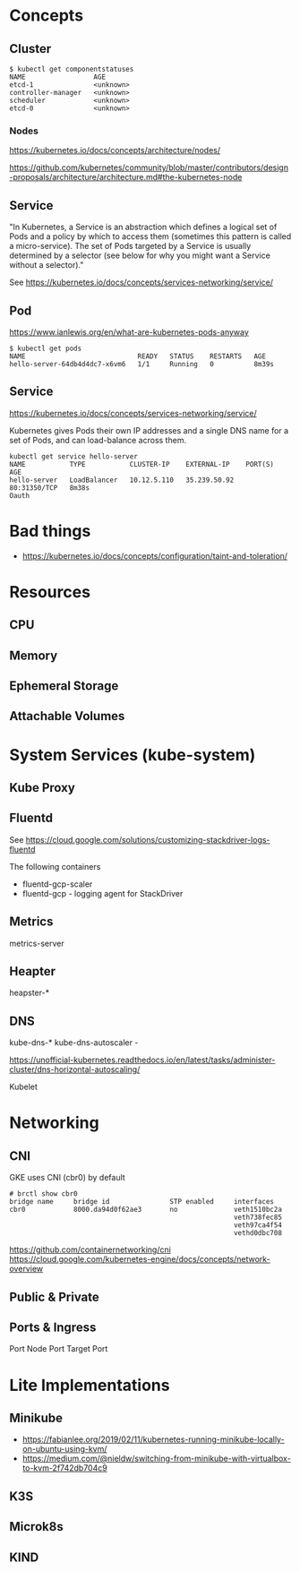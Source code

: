 # Concepts

## Cluster

```
$ kubectl get componentstatuses
NAME                 AGE
etcd-1               <unknown>
controller-manager   <unknown>
scheduler            <unknown>
etcd-0               <unknown>
```

### Nodes

https://kubernetes.io/docs/concepts/architecture/nodes/

https://github.com/kubernetes/community/blob/master/contributors/design-proposals/architecture/architecture.md#the-kubernetes-node

## Service

"In Kubernetes, a Service is an abstraction which defines a logical set of Pods and a policy by which to access them (sometimes this pattern is called a micro-service). The set of Pods targeted by a Service is usually determined by a selector (see below for why you might want a Service without a selector)."

See https://kubernetes.io/docs/concepts/services-networking/service/


## Pod

https://www.ianlewis.org/en/what-are-kubernetes-pods-anyway


```
$ kubectl get pods
NAME                            READY   STATUS    RESTARTS   AGE
hello-server-64db4d4dc7-x6vm6   1/1     Running   0          8m39s
```

## Service

https://kubernetes.io/docs/concepts/services-networking/service/

Kubernetes gives Pods their own IP addresses and a single DNS name for a set of Pods, and can load-balance across them.

```
kubectl get service hello-server
NAME           TYPE           CLUSTER-IP    EXTERNAL-IP    PORT(S)        AGE
hello-server   LoadBalancer   10.12.5.110   35.239.50.92   80:31350/TCP   8m38s
Oauth
```

# Bad things

- https://kubernetes.io/docs/concepts/configuration/taint-and-toleration/


# Resources

## CPU

## Memory

## Ephemeral Storage

## Attachable Volumes

# System Services (kube-system)


## Kube Proxy

## Fluentd

See https://cloud.google.com/solutions/customizing-stackdriver-logs-fluentd

The following containers

- fluentd-gcp-scaler
- fluentd-gcp - logging agent for StackDriver

## Metrics

metrics-server

## Heapter

heapster-*

## DNS

kube-dns-*
kube-dns-autoscaler -

https://unofficial-kubernetes.readthedocs.io/en/latest/tasks/administer-cluster/dns-horizontal-autoscaling/


Kubelet



# Networking

## CNI

GKE uses CNI (cbr0) by default

```
# brctl show cbr0
bridge name     bridge id               STP enabled     interfaces
cbr0            8000.da94d0f62ae3       no              veth1510bc2a
                                                        veth738fec85
                                                        veth97ca4f54
                                                        vethd0dbc708
```

https://github.com/containernetworking/cni
https://cloud.google.com/kubernetes-engine/docs/concepts/network-overview

## Public & Private

## Ports & Ingress

Port
Node Port
Target Port


# Lite Implementations

## Minikube
- https://fabianlee.org/2019/02/11/kubernetes-running-minikube-locally-on-ubuntu-using-kvm/
- https://medium.com/@nieldw/switching-from-minikube-with-virtualbox-to-kvm-2f742db704c9

## K3S

## Microk8s

## KIND
